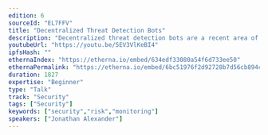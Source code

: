 ```yaml
---
edition: 6
sourceId: "EL7FFV"
title: "Decentralized Threat Detection Bots"
description: "Decentralized threat detection bots are a recent area of research and development for protecting the ecosystem. This talk will cover concepts and recent research on detection bots and implementation patterns including heuristic-based, time-series based, multi-block, and TX simulation. Examples involving prior exploits will be included, as well as tools, limitations, the potential for automated threat prevention, and areas for further research."
youtubeUrl: "https://youtu.be/5EV3VlKeBI4"
ipfsHash: ""
ethernaIndex: "https://etherna.io/embed/634edf33080a54f6d733ee50"
ethernaPermalink: "https://etherna.io/embed/6bc51976f2d92728b7d56cb894c61540013b25024fc392341a82fd10ce8aba26"
duration: 1827
expertise: "Beginner"
type: "Talk"
track: "Security"
tags: ["Security"]
keywords: ["security","risk","monitoring"]
speakers: ["Jonathan Alexander"]
---
```

